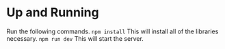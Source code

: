 # Up and Running
Run the following commands.
`npm install`
This will install all of the libraries necessary.
`npm run dev`
This will start the server.
